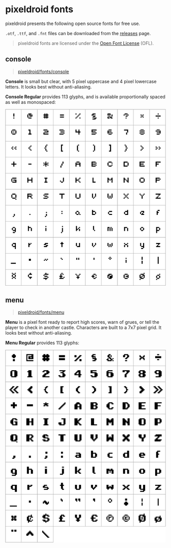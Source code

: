 # pixeldroid fonts

pixeldroid presents the following open source fonts for free use.

`.otf`, `.ttf`, and `.fnt` files can be downloaded from the [releases][releases] page.

> pixeldroid fonts are licensed under the [Open Font License][ofl] (OFL).


## console
> [pixeldroid/fonts/console][font-console]

**Console** is small but clear, with 5 pixel uppercase and 4 pixel lowercase letters. It looks best without anti-aliasing.

**Console Regular** provides 113 glyphs, and is available proportionally spaced as well as monospaced:

![console regular glyphs][glyphs-console-regular]


## menu
> [pixeldroid/fonts/menu][font-menu]

**Menu** is a pixel font ready to report high scores, warn of grues, or tell the player to check in another castle. Characters are built to a 7x7 pixel grid. It looks best without anti-aliasing.

**Menu Regular** provides 113 glyphs:

![menu regular glyphs][glyphs-menu-regular]


[font-console]: console/ "pixeldroid Console regular"
[font-menu]: menu/ "pixeldroid Menu regular"
[glyphs-console-regular]: console/docs/glyphs.png "pixeldroid Console regular glyphs"
[glyphs-menu-regular]: menu/docs/glyphs.png "pixeldroid Menu regular glyphs"
[ofl]: http://scripts.sil.org/OFL "Open Font License"
[releases]: https://github.com/pixeldroid/fonts/releases/latest "Latest Releases"
